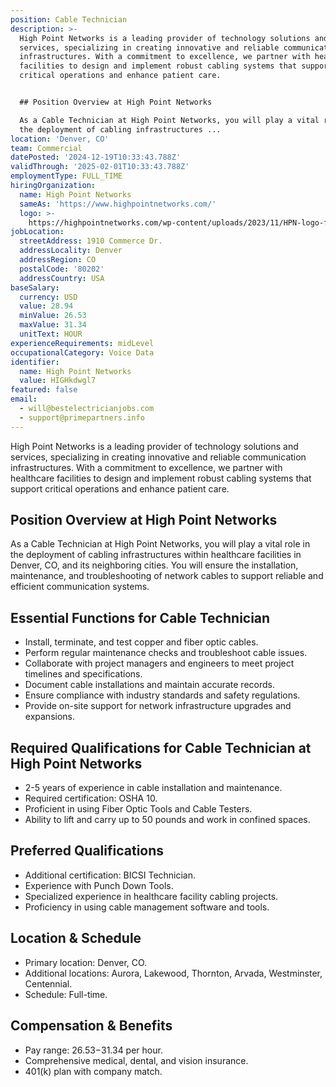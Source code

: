 ```yaml
---
position: Cable Technician
description: >-
  High Point Networks is a leading provider of technology solutions and
  services, specializing in creating innovative and reliable communication
  infrastructures. With a commitment to excellence, we partner with healthcare
  facilities to design and implement robust cabling systems that support
  critical operations and enhance patient care.


  ## Position Overview at High Point Networks

  As a Cable Technician at High Point Networks, you will play a vital role in
  the deployment of cabling infrastructures ...
location: 'Denver, CO'
team: Commercial
datePosted: '2024-12-19T10:33:43.788Z'
validThrough: '2025-02-01T10:33:43.788Z'
employmentType: FULL_TIME
hiringOrganization:
  name: High Point Networks
  sameAs: 'https://www.highpointnetworks.com/'
  logo: >-
    https://highpointnetworks.com/wp-content/uploads/2023/11/HPN-logo-fullColor-rgb.svg
jobLocation:
  streetAddress: 1910 Commerce Dr.
  addressLocality: Denver
  addressRegion: CO
  postalCode: '80202'
  addressCountry: USA
baseSalary:
  currency: USD
  value: 28.94
  minValue: 26.53
  maxValue: 31.34
  unitText: HOUR
experienceRequirements: midLevel
occupationalCategory: Voice Data
identifier:
  name: High Point Networks
  value: HIGHkdwgl7
featured: false
email:
  - will@bestelectricianjobs.com
  - support@primepartners.info
---
```




High Point Networks is a leading provider of technology solutions and services, specializing in creating innovative and reliable communication infrastructures. With a commitment to excellence, we partner with healthcare facilities to design and implement robust cabling systems that support critical operations and enhance patient care.

## Position Overview at High Point Networks
As a Cable Technician at High Point Networks, you will play a vital role in the deployment of cabling infrastructures within healthcare facilities in Denver, CO, and its neighboring cities. You will ensure the installation, maintenance, and troubleshooting of network cables to support reliable and efficient communication systems.

## Essential Functions for Cable Technician
- Install, terminate, and test copper and fiber optic cables.
- Perform regular maintenance checks and troubleshoot cable issues.
- Collaborate with project managers and engineers to meet project timelines and specifications.
- Document cable installations and maintain accurate records.
- Ensure compliance with industry standards and safety regulations.
- Provide on-site support for network infrastructure upgrades and expansions.

## Required Qualifications for Cable Technician at High Point Networks
- 2-5 years of experience in cable installation and maintenance.
- Required certification: OSHA 10.
- Proficient in using Fiber Optic Tools and Cable Testers.
- Ability to lift and carry up to 50 pounds and work in confined spaces.

## Preferred Qualifications
- Additional certification: BICSI Technician.
- Experience with Punch Down Tools.
- Specialized experience in healthcare facility cabling projects.
- Proficiency in using cable management software and tools.

## Location & Schedule
- Primary location: Denver, CO.
- Additional locations: Aurora, Lakewood, Thornton, Arvada, Westminster, Centennial.
- Schedule: Full-time.

## Compensation & Benefits
- Pay range: $26.53-$31.34 per hour.
- Comprehensive medical, dental, and vision insurance.
- 401(k) plan with company match.